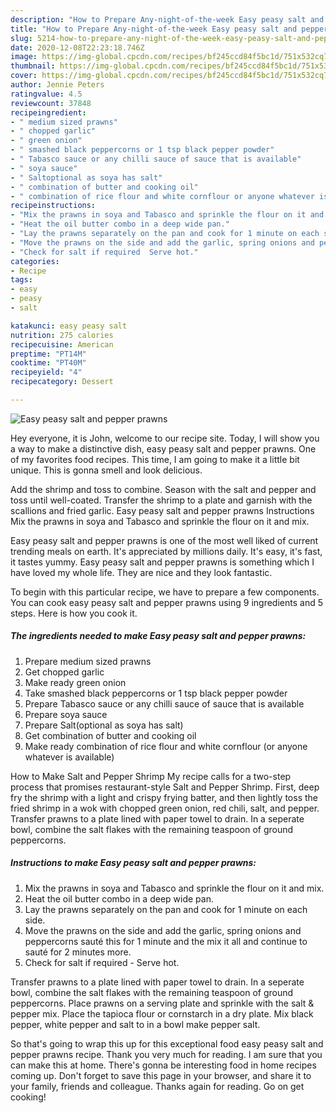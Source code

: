 ```yaml
---
description: "How to Prepare Any-night-of-the-week Easy peasy salt and pepper prawns"
title: "How to Prepare Any-night-of-the-week Easy peasy salt and pepper prawns"
slug: 5214-how-to-prepare-any-night-of-the-week-easy-peasy-salt-and-pepper-prawns
date: 2020-12-08T22:23:18.746Z
image: https://img-global.cpcdn.com/recipes/bf245ccd84f5bc1d/751x532cq70/easy-peasy-salt-and-pepper-prawns-recipe-main-photo.jpg
thumbnail: https://img-global.cpcdn.com/recipes/bf245ccd84f5bc1d/751x532cq70/easy-peasy-salt-and-pepper-prawns-recipe-main-photo.jpg
cover: https://img-global.cpcdn.com/recipes/bf245ccd84f5bc1d/751x532cq70/easy-peasy-salt-and-pepper-prawns-recipe-main-photo.jpg
author: Jennie Peters
ratingvalue: 4.5
reviewcount: 37848
recipeingredient:
- " medium sized prawns"
- " chopped garlic"
- " green onion"
- " smashed black peppercorns or 1 tsp black pepper powder"
- " Tabasco sauce or any chilli sauce of sauce that is available"
- " soya sauce"
- " Saltoptional as soya has salt"
- " combination of butter and cooking oil"
- " combination of rice flour and white cornflour or anyone whatever is available"
recipeinstructions:
- "Mix the prawns in soya and Tabasco and sprinkle the flour on it and mix."
- "Heat the oil butter combo in a deep wide pan."
- "Lay the prawns separately on the pan and cook for 1 minute on each side."
- "Move the prawns on the side and add the garlic, spring onions and peppercorns sauté this for 1 minute and the mix it all and continue to sauté for 2 minutes more."
- "Check for salt if required  Serve hot."
categories:
- Recipe
tags:
- easy
- peasy
- salt

katakunci: easy peasy salt 
nutrition: 275 calories
recipecuisine: American
preptime: "PT14M"
cooktime: "PT40M"
recipeyield: "4"
recipecategory: Dessert

---
```



![Easy peasy salt and pepper prawns](https://img-global.cpcdn.com/recipes/bf245ccd84f5bc1d/751x532cq70/easy-peasy-salt-and-pepper-prawns-recipe-main-photo.jpg)

Hey everyone, it is John, welcome to our recipe site. Today, I will show you a way to make a distinctive dish, easy peasy salt and pepper prawns. One of my favorites food recipes. This time, I am going to make it a little bit unique. This is gonna smell and look delicious.

Add the shrimp and toss to combine. Season with the salt and pepper and toss until well-coated. Transfer the shrimp to a plate and garnish with the scallions and fried garlic. Easy peasy salt and pepper prawns Instructions Mix the prawns in soya and Tabasco and sprinkle the flour on it and mix.

Easy peasy salt and pepper prawns is one of the most well liked of current trending meals on earth. It's appreciated by millions daily. It's easy, it's fast, it tastes yummy. Easy peasy salt and pepper prawns is something which I have loved my whole life. They are nice and they look fantastic.


To begin with this particular recipe, we have to prepare a few components. You can cook easy peasy salt and pepper prawns using 9 ingredients and 5 steps. Here is how you cook it.

<!--inarticleads1-->

##### The ingredients needed to make Easy peasy salt and pepper prawns:

1. Prepare  medium sized prawns
1. Get  chopped garlic
1. Make ready  green onion
1. Take  smashed black peppercorns or 1 tsp black pepper powder
1. Prepare  Tabasco sauce or any chilli sauce of sauce that is available
1. Prepare  soya sauce
1. Prepare  Salt(optional as soya has salt)
1. Get  combination of butter and cooking oil
1. Make ready  combination of rice flour and white cornflour (or anyone whatever is available)


How to Make Salt and Pepper Shrimp My recipe calls for a two-step process that promises restaurant-style Salt and Pepper Shrimp. First, deep fry the shrimp with a light and crispy frying batter, and then lightly toss the fried shrimp in a wok with chopped green onion, red chili, salt, and pepper. Transfer prawns to a plate lined with paper towel to drain. In a seperate bowl, combine the salt flakes with the remaining teaspoon of ground peppercorns. 

<!--inarticleads2-->

##### Instructions to make Easy peasy salt and pepper prawns:

1. Mix the prawns in soya and Tabasco and sprinkle the flour on it and mix.
1. Heat the oil butter combo in a deep wide pan.
1. Lay the prawns separately on the pan and cook for 1 minute on each side.
1. Move the prawns on the side and add the garlic, spring onions and peppercorns sauté this for 1 minute and the mix it all and continue to sauté for 2 minutes more.
1. Check for salt if required  - Serve hot.


Transfer prawns to a plate lined with paper towel to drain. In a seperate bowl, combine the salt flakes with the remaining teaspoon of ground peppercorns. Place prawns on a serving plate and sprinkle with the salt &amp; pepper mix. Place the tapioca flour or cornstarch in a dry plate. Mix black pepper, white pepper and salt to in a bowl make pepper salt. 

So that's going to wrap this up for this exceptional food easy peasy salt and pepper prawns recipe. Thank you very much for reading. I am sure that you can make this at home. There's gonna be interesting food in home recipes coming up. Don't forget to save this page in your browser, and share it to your family, friends and colleague. Thanks again for reading. Go on get cooking!

